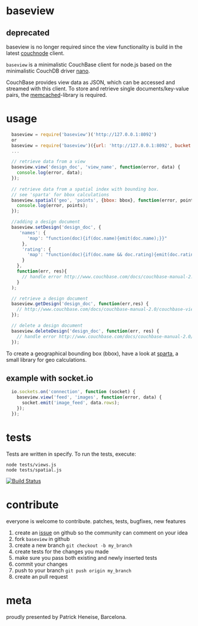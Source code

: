 # baseview

## deprecated ##
baseview is no longer required since the view functionality is build in the latest [couchnode](https://github.com/couchbase/couchnode) client.



`baseview` is a minimalistic CouchBase client for node.js based on the minimalistic CouchDB driver [nano][1].

CouchBase provides view data as JSON, which can be accessed and streamed with this client. To store and retrieve single documents/key-value pairs, the [memcached][2]-library is required.

# usage
``` js
  baseview = require('baseview')('http://127.0.0.1:8092')
  or
  baseview = require('baseview')({url: 'http://127.0.0.1:8092', bucket: 'my_bucket'})
  ...

  // retrieve data from a view
  baseview.view('design_doc', 'view_name', function(error, data) {
    console.log(error, data);
  });
  
  // retrieve data from a spatial index with bounding box.
  // see 'sparta' for bbox calculations
  baseview.spatial('geo', 'points', {bbox: bbox}, function(error, points) {
    console.log(error, points);
  });

  //adding a design document
  baseview.setDesign('design_doc', {
     'names': {
        'map': "function(doc){if(doc.name){emit(doc.name);}}"
      },
      'rating': {
        'map': "function(doc){if(doc.name && doc.rating){emit(doc.rating);}}"
      }
    },
    function(err, res){
      // handle error http://www.couchbase.com/docs/couchbase-manual-2.0/couchbase-views-designdoc-api-storing.html
    }
  );

  // retrieve a design document
  baseview.getDesign('design_doc', function(err,res) {
    // http://www.couchbase.com/docs/couchbase-manual-2.0/couchbase-views-designdoc-api-retrieving.html
  });

  // delete a design document
  baseview.deleteDesign('design_doc', function(err, res) {
    // handle error http://www.couchbase.com/docs/couchbase-manual-2.0/couchbase-views-designdoc-api-deleting.html
  });
```

To create a geographical bounding box (bbox), have a look at [sparta](https://github.com/PatrickHeneise/sparta), a small library for geo calculations.

## example with socket.io
````js
  io.sockets.on('connection', function (socket) {
    baseview.view('feed', 'images', function(error, data) {
      socket.emit('image_feed', data.rows);
    });
  });
````

# tests
Tests are written in specify. To run the tests, execute:

    node tests/views.js
    node tests/spatial.js

[![Build Status](https://secure.travis-ci.org/PatrickHeneise/baseview.png)](http://travis-ci.org/PatrickHeneise/baseview)

# contribute

everyone is welcome to contribute. patches, tests, bugfixes, new features

1. create an [issue][3] on github so the community can comment on your idea
2. fork `baseview` in github
3. create a new branch `git checkout -b my_branch`
4. create tests for the changes you made
5. make sure you pass both existing and newly inserted tests
6. commit your changes
7. push to your branch `git push origin my_branch`
8. create an pull request

# meta

proudly presented by Patrick Heneise, Barcelona.

[1]: https://github.com/dscape/nano
[2]: https://github.com/elbart/node-memcache
[3]: http://github.com/PatrickHeneise/baseview/issues
